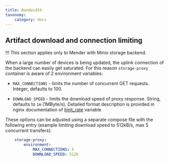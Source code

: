 ```yaml
---
title: Bandwidth
taxonomy:
    category: docs
---
```


## Artifact download and connection limiting

!!! This section applies only to Mender with Minio storage backend.

When a large number of devices is being updated, the uplink connection of the
backend can easily get saturated. For this reason `storage-proxy` container is
aware of 2 environment variables:

* `MAX_CONNECTIONS` - limits the number of concurrent GET requests. Integer,
  defaults to 100.

* `DOWNLOAD_SPEED` - limits the download speed of proxy response. String,
  defaults to `1m` (1MByte/s). Detailed format description is provided in nginx
  documentation
  of
  [limit_rate](https://nginx.org/en/docs/http/ngx_http_core_module.html?target=_blank#limit_rate) variable

These options can be adjusted using a separate compose file with the following
entry (example limiting download speed to 512kB/s, max 5 concurrent transfers):

```yaml
    storage-proxy:
        environment:
            MAX_CONNECTIONS: 5
            DOWNLOAD_SPEED: 512k
```

